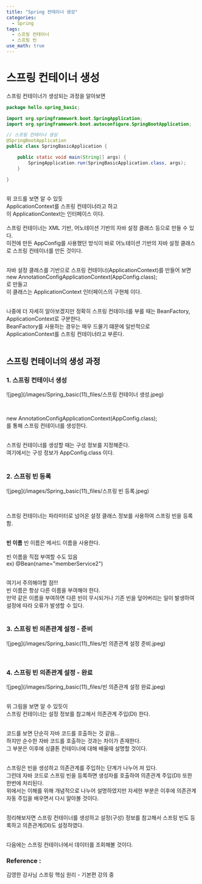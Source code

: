 ```yaml
---
title: "Spring 컨테이너 생성"
categories:
  - Spring
tags:
  - 스프링 컨테이너
  - 스프링 빈
use_math: true
---
```


# 스프링 컨테이너 생성
스프링 컨테이너가 생성되는 과정을 알아보면
<br>

```java
package hello.spring_basic;

import org.springframework.boot.SpringApplication;
import org.springframework.boot.autoconfigure.SpringBootApplication;

// 스프링 컨테이너 생성
@SpringBootApplication
public class SpringBasicApplication {

	public static void main(String[] args) {
		SpringApplication.run(SpringBasicApplication.class, args);
	}

}

```

<br>
위 코드를 보면 알 수 있듯 <br>
ApplicationContext를 스프링 컨테이너라고 하고 <br>
이 ApplicationContext는 인터페이스 이다. <br>
<br>
스프링 컨테이너는 XML 기반, 어노테이션 기반의 자바 설정 클래스 등으로 만들 수 있다. <br>
이전에 만든 AppConfig를 사용했던 방식이 바로 어노테이션 기반의 자바 설정 클래스로 스프링 컨테이너를 만든 것이다. <br>
<br>

자바 설정 클래스를 기반으로 스프링 컨테이너(ApplicationContext)를 만들어 보면 <br>
new AnnotationConfigApplicationContext(AppConfig.class);<br>
로 만들고 <br>
이 클래스는 ApplicationContext 인터페이스의 구현체 이다. <br><br>

나중에 더 자세히 알아보겠지만 정확히 스프링 컨테이너를 부를 때는 BeanFactory, ApplicationContext로 구분한다. <br>
BeanFactory를 사용하는 경우는 매우 드물기 떄문에 일반적으로 ApplicationContext를 스프링 컨테이너라고 부른다. <br><br>

## 스프링 컨테이너의 생성 과정
### 1. 스프링 컨테이너 생성
![jpeg](/images/Spring_basic(11)_files/스프링 컨테이너 생성.jpeg)

<br>

new AnnotationConfigApplicationContext(AppConfig.class);<br>
를 통해 스프링 컨테이너를 생성한다. <br><br>

스프링 컨테이너를 생성할 때는 구성 정보를 지정해준다. <br>
여기에서는 구성 정보가 AppConfig.class 이다. <br><br>

### 2. 스프링 빈 등록
![jpeg](/images/Spring_basic(11)_files/스프링 빈 등록.jpeg)

<br>

스프링 컨테이너는 파라미터로 넘어온 설정 클래스 정보를 사용하여 스프링 빈을 등록함. <br>
<br>

<b>빈 이름</b>
빈 이름은 메서드 이름을 사용한다. <br><br>
빈 이름을 직접 부여할 수도 있음 <br> 
ex) @Bean(name="memberService2")
<br><br>

여기서 주의해야할 점!!! <br>
빈 이름은 항상 다른 이름을 부여해야 한다. <br>
만약 같은 이름을 부여하면 다른 빈이 무시되거나 기존 빈을 덮어버리는 일이 발생하여 설정에 따라 오류가 발생할 수 있다. <br><br>

### 3. 스프링 빈 의존관계 설정 - 준비
![jpeg](/images/Spring_basic(11)_files/빈 의존관계 설정 준비.jpeg)

<br>

### 4. 스프링 빈 의존관계 설정 - 완료
![jpeg](/images/Spring_basic(11)_files/빈 의존관계 설정 완료.jpeg)

<br>
위 그림을 보면 알 수 있듯이 <br>
스프링 컨테이너는 설정 정보를 참고해서 의존관계 주입(DI) 한다. <br> <br>

코드를 보면 단순히 자바 코드를 호출하는 것 같음... <br>
하지만 순수한 자바 코드를 호출하는 것과는 차이가 존재한다. <br>
그 부분은 이후에 싱클톤 컨테이너에 대해 배울때 설명할 것이다. <br><br>


스프링은 빈을 생성하고 의존관계를 주입하는 단계가 나누어 져 있다. <br>
그런데 자바 코드로 스프링 빈을 등록하면 생성자를 호출하여 의존관계 주입(DI) 또한 한번에 처리된다. <br>
위에서는 이해를 위해 개념적으로 나누어 설명하였지만 자세한 부분은 이후에 의존관계 자동 주입을 배우면서 다시 알아볼 것이다. <br><br>

정리해보자면 스프링 컨테이너를 생성하고 설정(구성) 정보를 참고해서 스프링 빈도 등록하고 의존관계(DI)도 설정하였다. <br>
<br>

다음에는 스프링 컨테이너에서 데이터를 조회해볼 것이다.
<br>

### Reference :
김영한 강사님 스프링 핵심 원리 - 기본편  강의 중 